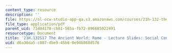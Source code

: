 ```yaml
---
content_type: resource
description: ''
file: https://ol-ocw-studio-app-qa.s3.amazonaws.com/courses/21h-132-the-ancient-world-rome-spring-2017/d6a38da5c887dbe945b80e94b868d578_MIT21H_132S17_SocialConflt.pdf
file_type: application/pdf
parent_uid: 71d84178-cb81-565a-fb72-896685022491
resourcetype: Document
title: '21H.132S17 The Ancient World: Rome - Lecture Slides: Social Conflict'
uid: d6a38da5-c887-dbe9-45b8-0e94b868d578
---
```

